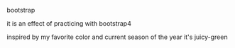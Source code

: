 bootstrap 

it is an effect of practicing with bootstrap4

inspired by my favorite color and current season of the year it's juicy-green

